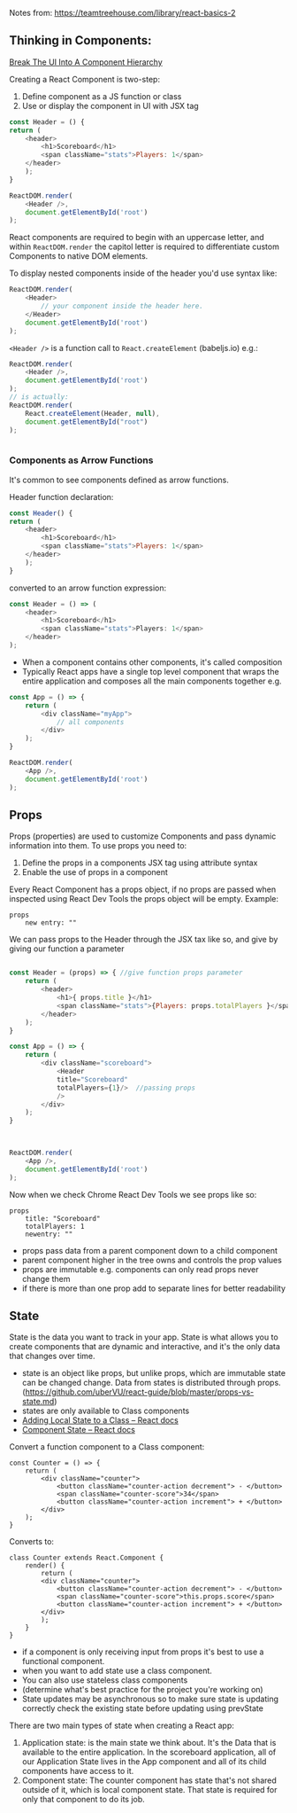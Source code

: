 Notes from: https://teamtreehouse.com/library/react-basics-2 

## Thinking in Components: 

[Break The UI Into A Component Hierarchy](https://reactjs.org/docs/thinking-in-react.html#step-1-break-the-ui-into-a-component-hierarchy) 

Creating a React Component is two-step: 
1. Define component as a JS function or class 
2. Use or display the component in UI with JSX tag

```js
const Header = () {
return (
	<header>	
		<h1>Scoreboard</h1>		
		<span className="stats">Players: 1</span>	
	</header>
	);
} 

ReactDOM.render(
	<Header />,
	document.getElementById('root')
);

```

React components are required to begin with an uppercase letter, and within `ReactDOM.render` the capitol letter is required to differentiate custom Components to native DOM elements. 

To display nested components inside of the header you'd use syntax like:

```js
ReactDOM.render(
	<Header> 
		// your component inside the header here. 
	</Header>
	document.getElementById('root')
);
```

 ``<Header />`` is a function call to `React.createElement`  (babeljs.io) e.g.: 

```js
ReactDOM.render(
	<Header />,
	document.getElementById('root')
);
// is actually:
ReactDOM.render(
	React.createElement(Header, null),
	document.getElementById("root")
);



```

### Components as Arrow Functions

It's common to see components defined as arrow functions. 

Header function declaration: 
```js 
const Header() {
return (
	<header>	
		<h1>Scoreboard</h1>		
		<span className="stats">Players: 1</span>	
	</header>
	);
} 
```
converted to an arrow function expression: 
```js 
const Header = () => (
	<header>	
		<h1>Scoreboard</h1>		
		<span className="stats">Players: 1</span>	
	</header>
);
```

- When a component contains other components, it's called composition
- Typically React apps have a single top level component that wraps the entire application and composes all the main components together e.g. 
```js
const App = () => {
	return (
		<div className="myApp">
			// all components 
		</div>
	);
}

ReactDOM.render(
	<App />,
	document.getElementById('root')
);
```

## Props

Props (properties) are used to customize Components and pass dynamic information into them. To use props you need to: 

1. Define the props in a components JSX tag using attribute syntax
2. Enable the use of props in a component  

Every React Component has a props object, if no props are passed when inspected using React Dev Tools the props object will be empty. Example: 

```
props
	new entry: ""
```

We can pass props to the Header through the JSX tax like so, and give by giving our function a parameter 

```js

const Header = (props) => { //give function props parameter
	return (
		<header>
			<h1>{ props.title }</h1>
			<span className="stats">{Players: props.totalPlayers }</span>
		</header>
	);
}

const App = () => {
	return (
		<div className="scoreboard">
			<Header 
			title="Scoreboard" 
			totalPlayers={1}/>  //passing props
			/>
		</div>
	);
}

  

ReactDOM.render(
	<App />,
	document.getElementById('root')
);

```

Now when we check Chrome React Dev Tools we see props like so: 

```
props
	title: "Scoreboard"
	totalPlayers: 1
	newentry: ""
```

- props pass data from a parent component down to a child component
- parent component higher in the tree owns and controls the prop values
- props are immutable e.g. components can only read props never change them 
- if there is more than one prop add to separate lines for better readability

## State

State is the data you want to track in your app. State is what allows you to create components that are dynamic and interactive, and it's the only data that changes over time.

- state is an object like props, but unlike props, which are immutable state can be changed change. Data from states is distributed through props. (https://github.com/uberVU/react-guide/blob/master/props-vs-state.md)
- states are only available to Class components
-  [Adding Local State to a Class – React docs](https://reactjs.org/docs/state-and-lifecycle.html#adding-local-state-to-a-class)
-  [Component State – React docs](https://reactjs.org/docs/faq-state.html)

Convert a function component to a Class component: 

```
const Counter = () => {
	return (	
		<div className="counter">		
			<button className="counter-action decrement"> - </button>			
			<span className="counter-score">34</span>
			<button className="counter-action increment"> + </button>
		</div>
	);
}
```

Converts to: 

```
class Counter extends React.Component {
	render() {
		return (	
		<div className="counter">		
			<button className="counter-action decrement"> - </button>			
			<span className="counter-score">this.props.score</span>
			<button className="counter-action increment"> + </button>
		</div>
		);
	}
}
```

- if a component is only receiving input from props it's best to use a functional component. 
- when you want to add state use a class component. 
- You can also use stateless class components 
- (determine what's best practice for the project you're working on)
- State updates may be asynchronous so to make sure state is updating correctly check the existing state before updating using prevState

There are two main types of state when creating a React app: 

1. Application state: is the main state we think about. It's the Data that is available to the entire application. In the scoreboard application, all of our Application State lives in the App component and all of its child components have access to it. 
3. Component state: The counter component has state that's not shared outside of it, which is local component state. That state is required for only that component to do its job. 